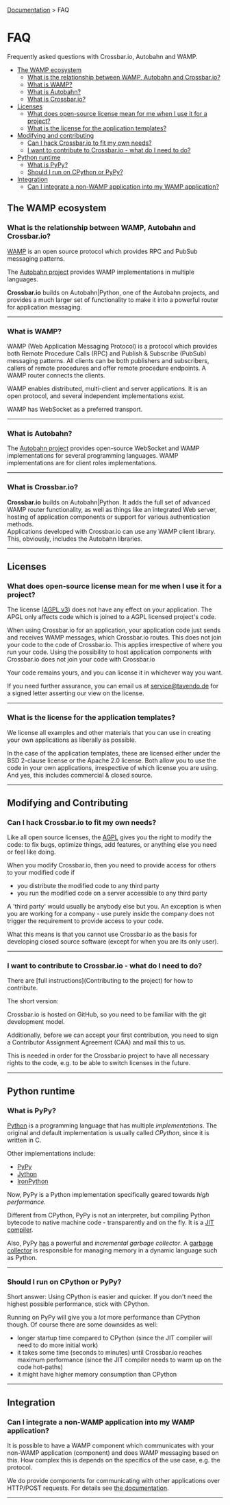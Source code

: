 [Documentation](.) > FAQ

# FAQ

Frequently asked questions with Crossbar.io, Autobahn and WAMP.

* [The WAMP ecosystem](#the-wamp-ecosystem)
   + [What is the relationship between WAMP, Autobahn and Crossbar.io?](#what-is-the-relationship-between-wamp,-autobahn-and-crossbar.io?)
   + [What is WAMP?](#what-is-wamp?)
   + [What is Autobahn?](#what-is-autobahn?)
   + [What is Crossbar.io?](#what-is-crossbar.io?)
* [Licenses](#licenses)
   + [What does open-source license mean for me when I use it for a project?](#what-does-open-source-license-mean-for-me-when-i-use-it-for-a-project?)
   + [What is the license for the application templates?](#what-is-the-license-for-the-application-templates?)
* [Modifying and contributing](#modifying-and-contributing)
   + [Can I hack Crossbar.io to fit my own needs?](#can-i-hack-crossbar.io-to-fit-my-own-needs?)
   + [I want to contribute to Crossbar.io - what do I need to do?](#i-want-to-contribute-to-crossbar.io---what-do-i-need-to-do?)
* [Python runtime](#python-runtime)
   + [What is PyPy?](#what-is-pypy?)
   + [Should I run on CPython or PyPy?](#should-i-run-on-cpython-or-pypy?)
* [Integration](#integration)
   + [Can I integrate a non-WAMP application into my WAMP application?](#can-i-integrate-a-non-wamp-application-into-my-wamp-application?)


## The WAMP ecosystem

### What is the relationship between WAMP, Autobahn and Crossbar.io?

[WAMP](http://wamp.ws) is an open source protocol which provides RPC and PubSub messaging patterns.

The [Autobahn project](http://autobahn.ws/) provides WAMP implementations in multiple languages.

**Crossbar.io** builds on Autobahn|Python, one of the Autobahn projects, and provides a much larger set of functionality to make it into a powerful router for application messaging.

---

### What is WAMP?

WAMP (Web Application Messaging Protocol) is a protocol which provides both Remote Procedure Calls (RPC) and Publish & Subscribe (PubSub) messaging patterns. All clients can be both publishers and subscribers, callers of remote procedures and offer remote procedure endpoints. A WAMP router connects the clients.

WAMP enables distributed, multi-client and server applications. It is an open protocol, and several independent implementations exist.

WAMP has WebSocket as a preferred transport.

---

### What is Autobahn?

The [Autobahn project](http://autobahn.ws/) provides open-source WebSocket and WAMP implementations for several programming languages. WAMP implementations are for client roles implementations.

---

### What is Crossbar.io?

**Crossbar.io** builds on Autobahn|Python. It adds the full set of advanced WAMP router functionality, as well as things like an integrated Web server, hosting of application components or support for various authentication methods.
<br>
Applications developed with Crossbar.io can use any WAMP client library. This, obviously, includes the Autobahn libraries.

---

## Licenses

### What does open-source license mean for me when I use it for a project?

The license ([AGPL v3](http://www.gnu.org/licenses/agpl-3.0.html)) does not have any effect on your application. The APGL only affects code which is joined to a AGPL licensed project's code.

When using Crossbar.io for an application, your application code just sends and receives WAMP messages, which Crossbar.io routes. This does not join your code to the code of Crossbar.io. This applies irrespective of where you run your code. Using the possibility to host application components with Crossbar.io does not join your code with Crossbar.io

Your code remains yours, and you can license it in whichever way you want.

If you need further assurance, you can email us at service@tavendo.de for a signed letter asserting our view on the license.

---

### What is the license for the application templates?

We license all examples and other materials that you can use in creating your own applications as liberally as possible.

In the case of the application templates, these are licensed either under the BSD 2-clause license or the Apache 2.0 license. Both allow you to use the code in your own applications, irrespective of which license you are using. And yes, this includes commercial & closed source.

---

## Modifying and Contributing

### Can I hack Crossbar.io to fit my own needs?

Like all open source licenses, the <a href="http://www.gnu.org/licenses/agpl-3.0.html">AGPL</a> gives you the right to modify the code: to fix bugs, optimize things, add features, or anything else you need or feel like doing.

When you modify Crossbar.io, then you need to provide access for others to your modified code if

* you distribute the modified code to any third party
* you run the modified code on a server accessible to any third party

A 'third party' would usually be anybody else but you. An exception is when you are working for a company - use purely inside the company does not trigger the requirement to provide access to your code.

What this means is that you cannot use Crossbar.io as the basis for developing closed source software (except for when you are its only user).

---

### I want to contribute to Crossbar.io - what do I need to do?

There are [full instructions](Contributing to the project) for how to contribute</a>.

The short version:

Crossbar.io is hosted on GitHub, so you need to be familiar with the git development model.

Additionally, before we can accept your first contribution, you need to sign a Contributor Assignment Agreement (CAA) and mail this to us.

This is needed in order for the Crossbar.io project to have all necessary rights to the code, e.g. to be able to switch licenses in the future.

---

## Python runtime

### What is PyPy?

[Python](https://www.python.org/) is a programming language that has multiple *implementations*. The original and default implementation is usually called *CPython*, since it is written in C.

Other implementations include:

* [PyPy](http://pypy.org/)
* [Jython](http://www.jython.org/)
* [IronPython](http://ironpython.net/)

Now, PyPy is a Python implementation specifically geared towards *high performance*.

Different from CPython, PyPy is not an interpreter, but compiling Python bytecode to native machine code - transparently and on the fly. It is a [JIT compiler](http://en.wikipedia.org/wiki/Just-in-time_compilation).

Also, PyPy [has](http://morepypy.blogspot.de/2013/10/incremental-garbage-collector-in-pypy.html) a powerful and *incremental garbage collector*. A [garbage collector](http://en.wikipedia.org/wiki/Garbage_collection_%28computer_science%29) is responsible for managing memory in a dynamic language such as Python.

---

### Should I run on CPython or PyPy?

Short answer: Using CPython is easier and quicker. If you don't need the highest possible performance, stick with CPython.

Running on PyPy will give you a *lot* more performance than CPython though. Of course there are some downsides as well:

* longer startup time compared to CPython (since the JIT compiler will need to do more initial work)
* it takes some time (seconds to minutes) until Crossbar.io reaches maximum performance (since the JIT compiler needs to warm up on the code hot-paths)
* it might have higher memory consumption than CPython

---

## Integration

### Can I integrate a non-WAMP application into my WAMP application?

It is possible to have a WAMP component which communicates with your non-WAMP application (component) and does WAMP messaging based on this. How complex this is depends on the specifics of the use case, e.g. the protocol.

We do provide components for communicating with other applications over HTTP/POST requests. For details see [the documentation](HTTP-Bridge-Services).

---
